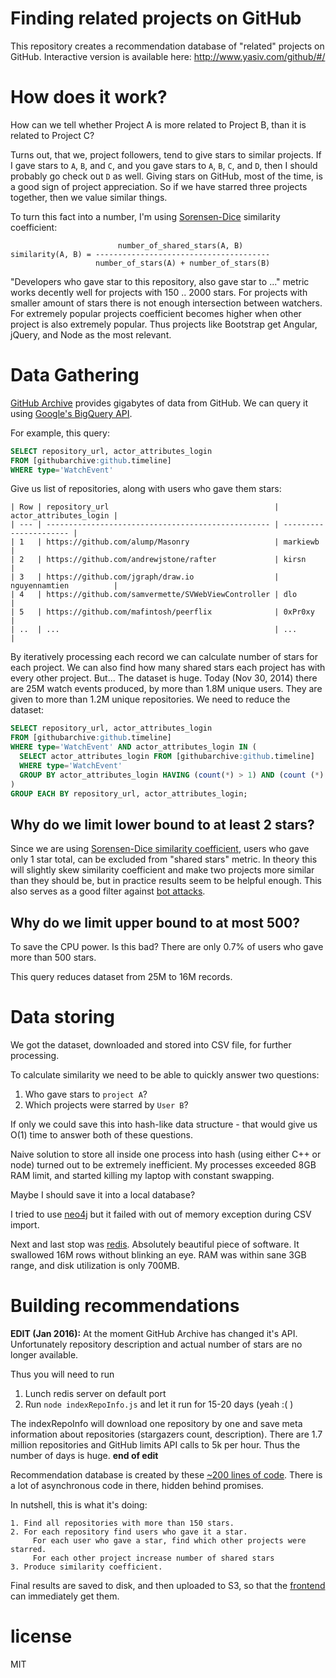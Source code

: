 # Finding related projects on GitHub

This repository creates a recommendation database of "related" projects on GitHub.
Interactive version is available here: http://www.yasiv.com/github/#/

# How does it work?

How can we tell whether Project A is more related to Project B, than it is related
to Project C?

Turns out, that we, project followers, tend to give stars to similar projects.
If I gave stars to `A`, `B`, and `C`, and you gave stars to `A`, `B`, `C`, and `D`,
then I should probably go check out `D` as well. Giving stars on GitHub, most of
the time, is a good sign of project appreciation. So if we have starred three
projects together, then we value similar things.

To turn this fact into a number, I'm using [Sorensen-Dice](https://en.wikipedia.org/wiki/S%C3%B8rensen%E2%80%93Dice_coefficient)
similarity coefficient:

```
                        number_of_shared_stars(A, B)
similarity(A, B) = ---------------------------------------
                   number_of_stars(A) + number_of_stars(B)
```

"Developers who gave star to this repository, also gave star to ..." metric
works decently well for projects with 150 .. 2000 stars. For projects with
smaller amount of stars there is not enough intersection between watchers.
For extremely popular projects coefficient becomes higher when other project is
also extremely popular. Thus projects like Bootstrap get Angular, jQuery, and
Node as the most relevant.

# Data Gathering

[GitHub Archive](http://www.githubarchive.org/) provides gigabytes of data from
GitHub. We can query it using [Google's BigQuery API](https://bigquery.cloud.google.com).

For example, this query:

``` sql
SELECT repository_url, actor_attributes_login
FROM [githubarchive:github.timeline]
WHERE type='WatchEvent'
```

Give us list of repositories, along with users who gave them stars:

```
| Row | repository_url                                     | actor_attributes_login |
| --- | -------------------------------------------------- | ---------------------- |
| 1   | https://github.com/alump/Masonry                   | markiewb               |
| 2   | https://github.com/andrewjstone/rafter             | kirsn                  |
| 3   | https://github.com/jgraph/draw.io                  | nguyennamtien          |
| 4   | https://github.com/samvermette/SVWebViewController | dlo                    |
| 5   | https://github.com/mafintosh/peerflix              | 0xPr0xy                |
| ..  | ...                                                | ...                    |
```

By iteratively processing each record we can calculate number of stars for each
project. We can also find how many shared stars each project has with every
other project. But... The dataset is huge. Today (Nov 30, 2014) there are 25M
watch events produced, by more than 1.8M unique users. They are given to more than
1.2M unique repositories. We need to reduce the dataset:

``` sql
SELECT repository_url, actor_attributes_login
FROM [githubarchive:github.timeline]
WHERE type='WatchEvent' AND actor_attributes_login IN (
  SELECT actor_attributes_login FROM [githubarchive:github.timeline]
  WHERE type='WatchEvent'
  GROUP BY actor_attributes_login HAVING (count(*) > 1) AND (count (*) < 500)
)
GROUP EACH BY repository_url, actor_attributes_login;
```

## Why do we limit lower bound to at least 2 stars?

Since we are using [Sorensen-Dice similarity coefficient](https://en.wikipedia.org/wiki/S%C3%B8rensen%E2%80%93Dice_coefficient),
users who gave only 1 star total, can be excluded from "shared stars" metric.
In theory this will slightly skew similarity coefficient and make two projects more
similar than they should be, but in practice results seem to be helpful enough. This
also serves as a good filter against [bot attacks](https://github.com/Rohfosho/CosmosBrowserBackend/issues/13).

## Why do we limit upper  bound to at most 500?

To save the CPU power. Is this bad? There are only 0.7% of users who gave more
than 500 stars.

This query reduces dataset from 25M to 16M records.

# Data storing

We got the dataset, downloaded and stored into CSV file, for further processing.

To calculate similarity we need to be able to quickly answer two questions:

1. Who gave stars to `project A`?
2. Which projects were starred by `User B`?

If only we could save this into hash-like data structure - that would give us
O(1) time to answer both of these questions.

Naive solution to store all inside one process into hash (using either C++ or node)
turned out to be extremely inefficient. My processes exceeded 8GB RAM limit,
and started killing my laptop with constant swapping.

Maybe I should save it into a local database?

I tried to use [neo4j](http://neo4j.com/) but it failed with out of memory exception
during CSV import.

Next and last stop was [redis](http://redis.io/). Absolutely beautiful piece of
software. It swallowed 16M rows without blinking an eye. RAM was within sane 3GB
range, and disk utilization is only 700MB.

# Building recommendations

**EDIT (Jan 2016):**
At the moment GitHub Archive has changed it's API. Unfortunately repository
description and actual number of stars are no longer available.

Thus you will need to run
1. Lunch redis server on default port
2. Run `node indexRepoInfo.js` and let it run for 15-20 days (yeah :( )

The indexRepoInfo will download one repository by one and save meta information
about repositories (stargazers count, description). There are 1.7 million repositories
and GitHub limits API calls to 5k per hour. Thus the number of days is huge.
**end of edit**


Recommendation database is created by these [~200 lines of code](https://github.com/anvaka/ghindex/blob/master/recommend.js).
There is a lot of asynchronous code in there, hidden behind promises.

In nutshell, this is what it's doing:

```
1. Find all repositories with more than 150 stars.
2. For each repository find users who gave it a star.
     For each user who gave a star, find which other projects were starred.
     For each other project increase number of shared stars
3. Produce similarity coefficient.
```

Final results are saved to disk, and then uploaded to S3, so that the [frontend](http://www.yasiv.com/github/)
can immediately get them.

# license

MIT
